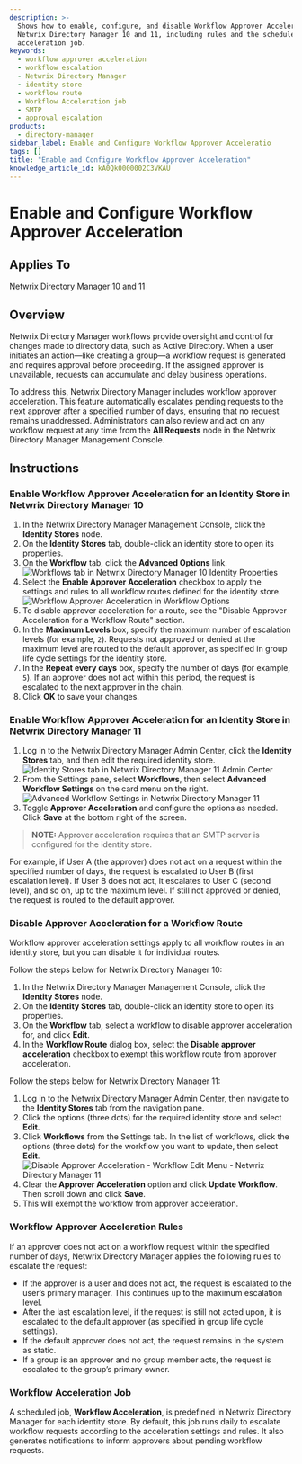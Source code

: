 ```yaml
---
description: >-
  Shows how to enable, configure, and disable Workflow Approver Acceleration in
  Netwrix Directory Manager 10 and 11, including rules and the scheduled
  acceleration job.
keywords:
  - workflow approver acceleration
  - workflow escalation
  - Netwrix Directory Manager
  - identity store
  - workflow route
  - Workflow Acceleration job
  - SMTP
  - approval escalation
products:
  - directory-manager
sidebar_label: Enable and Configure Workflow Approver Acceleratio
tags: []
title: "Enable and Configure Workflow Approver Acceleration"
knowledge_article_id: kA0Qk0000002C3VKAU
---
```


# Enable and Configure Workflow Approver Acceleration

## Applies To
Netwrix Directory Manager 10 and 11

## Overview
Netwrix Directory Manager workflows provide oversight and control for changes made to directory data, such as Active Directory. When a user initiates an action—like creating a group—a workflow request is generated and requires approval before proceeding. If the assigned approver is unavailable, requests can accumulate and delay business operations.

To address this, Netwrix Directory Manager includes workflow approver acceleration. This feature automatically escalates pending requests to the next approver after a specified number of days, ensuring that no request remains unaddressed. Administrators can also review and act on any workflow request at any time from the **All Requests** node in the Netwrix Directory Manager Management Console.

## Instructions

### Enable Workflow Approver Acceleration for an Identity Store in Netwrix Directory Manager 10
1. In the Netwrix Directory Manager Management Console, click the **Identity Stores** node.
2. On the **Identity Stores** tab, double-click an identity store to open its properties.
3. On the **Workflow** tab, click the **Advanced Options** link.  
   ![Workflows tab in Netwrix Directory Manager 10 Identity Properties](images/ka0Qk000000DunZ_0EMQk00000BZ9rj.png)
4. Select the **Enable Approver Acceleration** checkbox to apply the settings and rules to all workflow routes defined for the identity store.  
   ![Workflow Approver Acceleration in Workflow Options](images/ka0Qk000000DunZ_0EMQk00000BZFvX.png)
5. To disable approver acceleration for a route, see the "Disable Approver Acceleration for a Workflow Route" section.
6. In the **Maximum Levels** box, specify the maximum number of escalation levels (for example, `2`). Requests not approved or denied at the maximum level are routed to the default approver, as specified in group life cycle settings for the identity store.
7. In the **Repeat every days** box, specify the number of days (for example, `5`). If an approver does not act within this period, the request is escalated to the next approver in the chain.
8. Click **OK** to save your changes.

### Enable Workflow Approver Acceleration for an Identity Store in Netwrix Directory Manager 11
1. Log in to the Netwrix Directory Manager Admin Center, click the **Identity Stores** tab, and then edit the required identity store.  
   ![Identity Stores tab in Netwrix Directory Manager 11 Admin Center](images/ka0Qk000000DunZ_0EMQk00000BZdBR.png)
2. From the Settings pane, select **Workflows**, then select **Advanced Workflow Settings** on the card menu on the right.  
   ![Advanced Workflow Settings in Netwrix Directory Manager 11](images/ka0Qk000000DunZ_0EMQk00000BZbJK.png)
3. Toggle **Approver Acceleration** and configure the options as needed. Click **Save** at the bottom right of the screen.

> **NOTE:** Approver acceleration requires that an SMTP server is configured for the identity store.

For example, if User A (the approver) does not act on a request within the specified number of days, the request is escalated to User B (first escalation level). If User B does not act, it escalates to User C (second level), and so on, up to the maximum level. If still not approved or denied, the request is routed to the default approver.

### Disable Approver Acceleration for a Workflow Route
Workflow approver acceleration settings apply to all workflow routes in an identity store, but you can disable it for individual routes.

Follow the steps below for Netwrix Directory Manager 10:
1. In the Netwrix Directory Manager Management Console, click the **Identity Stores** node.
2. On the **Identity Stores** tab, double-click an identity store to open its properties.
3. On the **Workflow** tab, select a workflow to disable approver acceleration for, and click **Edit**.
4. In the **Workflow Route** dialog box, select the **Disable approver acceleration** checkbox to exempt this workflow route from approver acceleration.

Follow the steps below for Netwrix Directory Manager 11:
1. Log in to the Netwrix Directory Manager Admin Center, then navigate to the **Identity Stores** tab from the navigation pane.
2. Click the options (three dots) for the required identity store and select **Edit**.
3. Click **Workflows** from the Settings tab. In the list of workflows, click the options (three dots) for the workflow you want to update, then select **Edit**.  
   ![Disable Approver Acceleration - Workflow Edit Menu - Netwrix Directory Manager 11](images/ka0Qk000000DunZ_0EMQk00000BZUPv.png)
4. Clear the **Approver Acceleration** option and click **Update Workflow**. Then scroll down and click **Save**.
5. This will exempt the workflow from approver acceleration.

### Workflow Approver Acceleration Rules
If an approver does not act on a workflow request within the specified number of days, Netwrix Directory Manager applies the following rules to escalate the request:
- If the approver is a user and does not act, the request is escalated to the user’s primary manager. This continues up to the maximum escalation level.
- After the last escalation level, if the request is still not acted upon, it is escalated to the default approver (as specified in group life cycle settings).
- If the default approver does not act, the request remains in the system as static.
- If a group is an approver and no group member acts, the request is escalated to the group’s primary owner.

### Workflow Acceleration Job
A scheduled job, **Workflow Acceleration**, is predefined in Netwrix Directory Manager for each identity store. By default, this job runs daily to escalate workflow requests according to the acceleration settings and rules. It also generates notifications to inform approvers about pending workflow requests.
